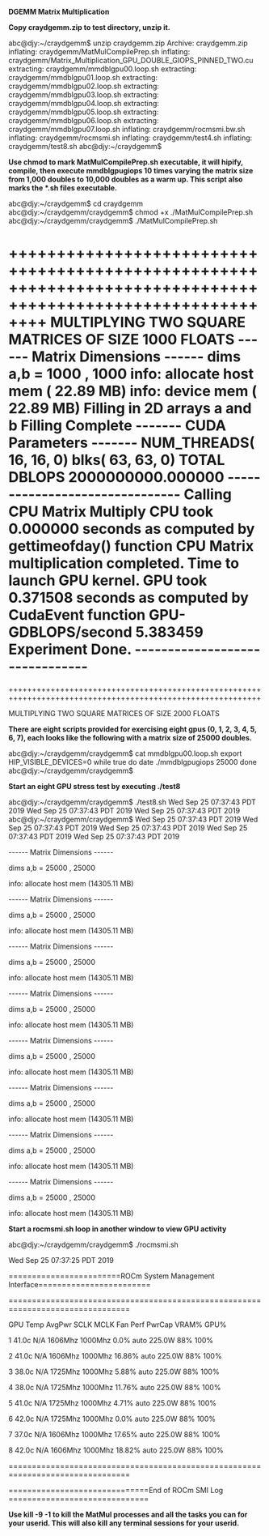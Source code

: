 **DGEMM Matrix Multiplication**

**Copy craydgemm.zip to test directory, unzip it.**

abc\@djy:\~/craydgemm\$ unzip craydgemm.zip
Archive: craydgemm.zip
inflating: craydgemm/MatMulCompilePrep.sh
inflating: craydgemm/Matrix_Multiplication_GPU_DOUBLE_GIOPS_PINNED_TWO.cu
extracting: craydgemm/mmdblgpu00.loop.sh
extracting: craydgemm/mmdblgpu01.loop.sh
extracting: craydgemm/mmdblgpu02.loop.sh
extracting: craydgemm/mmdblgpu03.loop.sh
extracting: craydgemm/mmdblgpu04.loop.sh
extracting: craydgemm/mmdblgpu05.loop.sh
extracting: craydgemm/mmdblgpu06.loop.sh
extracting: craydgemm/mmdblgpu07.loop.sh
inflating: craydgemm/rocmsmi.bw.sh
inflating: craydgemm/rocmsmi.sh
inflating: craydgemm/test4.sh
inflating: craydgemm/test8.sh
abc\@djy:\~/craydgemm\$

**Use chmod to mark MatMulCompilePrep.sh executable, it will hipify, compile,
then execute mmdblgpugiops 10 times varying the matrix size from 1,000 doubles
to 10,000 doubles as a warm up. This script also marks the \*.sh files
executable.**

abc\@djy:\~/craydgemm\$ cd craydgemm
abc\@djy:\~/craydgemm/craydgemm\$ chmod +x ./MatMulCompilePrep.sh
abc\@djy:\~/craydgemm/craydgemm\$ ./MatMulCompilePrep.sh

\++++++++++++++++++++++++++++++++++++++++++++++++++++++++++++++++++++++++++++++++++++++++++++++++++++++++++++
MULTIPLYING TWO SQUARE MATRICES OF SIZE 1000 FLOATS
\------ Matrix Dimensions ------
dims a,b = 1000 , 1000
info: allocate host mem ( 22.89 MB)
info: device mem ( 22.89 MB)
Filling in 2D arrays a and b
Filling Complete
\------- CUDA Parameters -------
NUM_THREADS( 16, 16, 0)
blks( 63, 63, 0)
TOTAL DBLOPS 2000000000.000000
\-------------------------------
Calling CPU Matrix Multiply
CPU took 0.000000 seconds as computed by gettimeofday() function
CPU Matrix multiplication completed. Time to launch GPU kernel.
GPU took 0.371508 seconds as computed by CudaEvent function
GPU-GDBLOPS/second 5.383459
Experiment Done.
\-------------------------------
============================================================================================================
\++++++++++++++++++++++++++++++++++++++++++++++++++++++++++++++++++++++++++++++++++++++++++++++++++++++++++++

MULTIPLYING TWO SQUARE MATRICES OF SIZE 2000 FLOATS

**There are eight scripts provided for exercising eight gpus (0, 1, 2, 3, 4, 5,
6, 7), each looks like the following with a matrix size of 25000 doubles.**

abc\@djy:\~/craydgemm/craydgemm\$ cat mmdblgpu00.loop.sh
export HIP_VISIBLE_DEVICES=0
while true
do
date
./mmdblgpugiops 25000
done
abc\@djy:\~/craydgemm/craydgemm\$

**Start an eight GPU stress test by executing ./test8**

abc\@djy:\~/craydgemm/craydgemm\$ ./test8.sh
Wed Sep 25 07:37:43 PDT 2019
Wed Sep 25 07:37:43 PDT 2019
Wed Sep 25 07:37:43 PDT 2019
abc\@djy:\~/craydgemm/craydgemm\$
Wed Sep 25 07:37:43 PDT 2019
Wed Sep 25 07:37:43 PDT 2019
Wed Sep 25 07:37:43 PDT 2019
Wed Sep 25 07:37:43 PDT 2019
Wed Sep 25 07:37:43 PDT 2019

\------ Matrix Dimensions ------

dims a,b = 25000 , 25000

info: allocate host mem (14305.11 MB)

\------ Matrix Dimensions ------

dims a,b = 25000 , 25000

info: allocate host mem (14305.11 MB)

\------ Matrix Dimensions ------

dims a,b = 25000 , 25000

info: allocate host mem (14305.11 MB)

\------ Matrix Dimensions ------

dims a,b = 25000 , 25000

info: allocate host mem (14305.11 MB)

\------ Matrix Dimensions ------

dims a,b = 25000 , 25000

info: allocate host mem (14305.11 MB)

\------ Matrix Dimensions ------

dims a,b = 25000 , 25000

info: allocate host mem (14305.11 MB)

\------ Matrix Dimensions ------

dims a,b = 25000 , 25000

info: allocate host mem (14305.11 MB)

\------ Matrix Dimensions ------

dims a,b = 25000 , 25000

info: allocate host mem (14305.11 MB)

**Start a rocmsmi.sh loop in another window to view GPU activity**

abc\@djy:\~/craydgemm/craydgemm\$ ./rocmsmi.sh

Wed Sep 25 07:37:25 PDT 2019

========================ROCm System Management Interface========================

================================================================================

GPU Temp AvgPwr SCLK MCLK Fan Perf PwrCap VRAM% GPU%

1 41.0c N/A 1606Mhz 1000Mhz 0.0% auto 225.0W 88% 100%

2 41.0c N/A 1606Mhz 1000Mhz 16.86% auto 225.0W 88% 100%

3 38.0c N/A 1725Mhz 1000Mhz 5.88% auto 225.0W 88% 100%

4 38.0c N/A 1725Mhz 1000Mhz 11.76% auto 225.0W 88% 100%

5 41.0c N/A 1725Mhz 1000Mhz 4.71% auto 225.0W 88% 100%

6 42.0c N/A 1725Mhz 1000Mhz 0.0% auto 225.0W 88% 100%

7 37.0c N/A 1606Mhz 1000Mhz 17.65% auto 225.0W 88% 100%

8 42.0c N/A 1606Mhz 1000Mhz 18.82% auto 225.0W 88% 100%

================================================================================

==============================End of ROCm SMI Log ==============================

**Use kill -9 -1 to kill the MatMul processes and all the tasks you can for your
userid. This will also kill any terminal sessions for your userid.**
